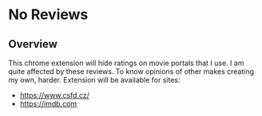 # No Reviews

## Overview

This chrome extension will hide ratings on movie portals that I use. I am quite affected by these reviews. To know opinions of other makes creating my own, harder.
Extension will be available for sites:
- https://www.csfd.cz/
- https://imdb.com
